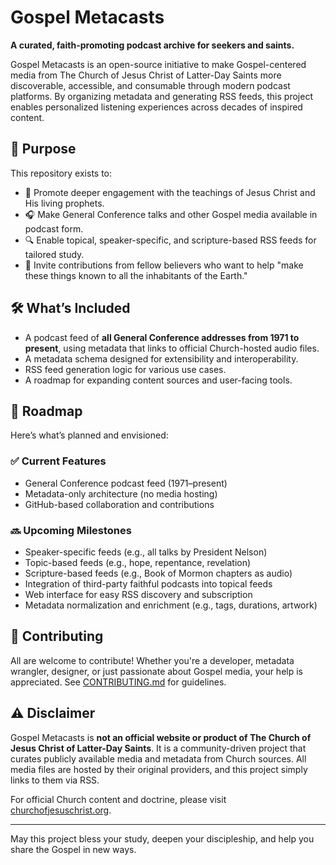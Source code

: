 # Gospel Metacasts

**A curated, faith-promoting podcast archive for seekers and saints.**

Gospel Metacasts is an open-source initiative to make Gospel-centered media from The Church of Jesus Christ of Latter-Day Saints more discoverable, accessible, and consumable through modern podcast platforms. By organizing metadata and generating RSS feeds, this project enables personalized listening experiences across decades of inspired content.

## 🙏 Purpose

This repository exists to:

- 📖 Promote deeper engagement with the teachings of Jesus Christ and His living prophets.
- 🎧 Make General Conference talks and other Gospel media available in podcast form.
- 🔍 Enable topical, speaker-specific, and scripture-based RSS feeds for tailored study.
- 🤝 Invite contributions from fellow believers who want to help "make these things known to all the inhabitants of the Earth."

## 🛠️ What’s Included

- A podcast feed of **all General Conference addresses from 1971 to present**, using metadata that links to official Church-hosted audio files.
- A metadata schema designed for extensibility and interoperability.
- RSS feed generation logic for various use cases.
- A roadmap for expanding content sources and user-facing tools.

## 📡 Roadmap

Here’s what’s planned and envisioned:

### ✅ Current Features

- General Conference podcast feed (1971–present)
- Metadata-only architecture (no media hosting)
- GitHub-based collaboration and contributions

### 🔜 Upcoming Milestones

- Speaker-specific feeds (e.g., all talks by President Nelson)
- Topic-based feeds (e.g., hope, repentance, revelation)
- Scripture-based feeds (e.g., Book of Mormon chapters as audio)
- Integration of third-party faithful podcasts into topical feeds
- Web interface for easy RSS discovery and subscription
- Metadata normalization and enrichment (e.g., tags, durations, artwork)

## 🤝 Contributing

All are welcome to contribute! Whether you're a developer, metadata wrangler, designer, or just passionate about Gospel media, your help is appreciated. See <a href="https://github.com/joeskeen/gospel-metacasts?tab=contributing-ov-file" target="_blank">CONTRIBUTING.md</a> for guidelines.

## ⚠️ Disclaimer

Gospel Metacasts is **not an official website or product of The Church of Jesus Christ of Latter-Day Saints**. It is a community-driven project that curates publicly available media and metadata from Church sources. All media files are hosted by their original providers, and this project simply links to them via RSS.

For official Church content and doctrine, please visit <a href="https://www.churchofjesuschrist.org" target="_blank">churchofjesuschrist.org</a>.

---

May this project bless your study, deepen your discipleship, and help you share the Gospel in new ways.
